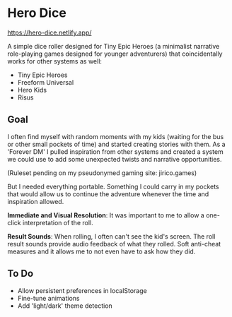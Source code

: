 # Hero Dice

https://hero-dice.netlify.app/

A simple dice roller designed for Tiny Epic Heroes (a minimalist narrative
role-playing games designed for younger adventurers) that coincidentally works
for other systems as well:

* Tiny Epic Heroes
* Freeform Universal
* Hero Kids
* Risus

## Goal

I often find myself with random moments with my kids (waiting for the bus or
other small pockets of time) and started creating stories with them. As
a 'Forever DM' I pulled inspiration from other systems and created a system we
could use to add some unexpected twists and narrative opportunities.

(Ruleset pending on my pseudonymed gaming site: jirico.games)

But I needed everything portable. Something I could carry in my pockets that
would allow us to continue the adventure whenever the time and inspiration
allowed.

**Immediate and Visual Resolution**: It was important to me to allow a one-click
interpretation of the roll.

**Result Sounds**: When rolling, I often can't see the kid's screen. The roll
result sounds provide audio feedback of what they rolled. Soft anti-cheat
measures and it allows me to not even have to ask how they did.

## To Do

* Allow persistent preferences in localStorage
* Fine-tune animations
* Add 'light/dark' theme detection
